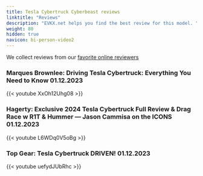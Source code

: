 ```yaml
---
title: Tesla Cybertruck Cyberbeast reviews
linktitle: "Reviews"
description: "EVKX.net helps you find the best review for this model. "
weight: 80
hidden: true
navicon: bi-person-video2
---
```

We collect reviews from our [favorite online reviewers](/guides/evreviewers/)

### Marques Brownlee: Driving Tesla Cybertruck: Everything You Need to Know 01.12.2023

{{< youtube XxOh12Uhg08 >}}

### Hagerty: Exclusive 2024 Tesla Cybertruck Full Review & Drag Race w R1T & Hummer — Jason Cammisa on the ICONS 01.12.2023

{{< youtube L6WDq0V5oBg >}}

### Top Gear: Tesla Cybertruck DRIVEN! 01.12.2023

{{< youtube uefydJUbRhc >}}

